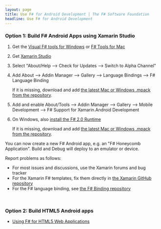 ```yaml
---
layout: page
title: Use F# for Android Development | The F# Software Foundation
headline: Use F# for Android Development
---
```


### Option 1: Build F# Android Apps using Xamarin Studio

1. Get the [Visual F# tools for Windows](/use/windows) or [F# Tools for Mac](/use/mac)

2. Get [Xamarin Studio](http://xamarin.com/download)

3. Select "About/Help --> Check for Updates --> Switch to Alpha Channel"

4. Add About --> Addin Manager --> Gallery --> Language Bindings --> F# Language Binding
  
   If it is missing, download and add [the latest Mac or Windows .mpack from the repository](http://addins.monodevelop.com/Project/Index/48). 

5. Add and enable About/Tools --> Addin Manager --> Gallery --> Mobile Development --> F# Support for Xamarin.Android Development

6. On Windows, also [install the F# 2.0 Runtime](http://www.microsoft.com/en-us/download/details.aspx?id=13450)

   If it is missing, download and add [the latest Mac or Windows .mpack from the repository](http://addins.monodevelop.com/Project/Index/70). 

You can now create a new F# Android app, e.g. an "F# Honeycomb Application". Build and Debug will deploy to an emulator or device.

Report problems as follows:

* For most issues and discussions, use the Xamarin forums and bug tracker
* For the Xamarin F# templates, fix them directly in [the Xamarin GitHub repository](http://github.com/xamarin/md-xamarin-fsharp-addins)
* For the F# language binding, see [the F# Binding repository](http://github.com/fsharp/fsharpbinding)

<br />

### Option 2: Build HTML5 Android apps

* [Using F# for HTML5 Web Applications](/use/html5)
